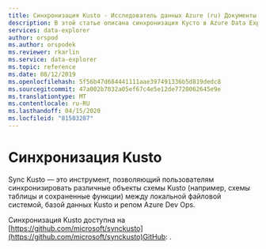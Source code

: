 ```yaml
---
title: Синхронизация Kusto - Исследователь данных Azure (ru) Документы Майкрософт
description: В этой статье описана синхронизация Кусто в Azure Data Explorer.
services: data-explorer
author: orspod
ms.author: orspodek
ms.reviewer: rkarlin
ms.service: data-explorer
ms.topic: reference
ms.date: 08/12/2019
ms.openlocfilehash: 5f56b47d684441111aae397491336b5d819dedc8
ms.sourcegitcommit: 47a002b7032a05ef67c4e5e12de7720062645e9e
ms.translationtype: MT
ms.contentlocale: ru-RU
ms.lasthandoff: 04/15/2020
ms.locfileid: "81503287"
---
```

# <a name="sync-kusto"></a>Синхронизация Kusto

Sync Kusto — это инструмент, позволяющий пользователям синхронизировать различные объекты схемы Kusto (например, схемы таблицы и сохраненные функции) между локальной файловой системой, базой данных Kusto и репом Azure Dev Ops.

Синхронизация Kusto доступна на [https://github.com/microsoft/synckusto](https://github.com/microsoft/synckusto)GitHub: .

